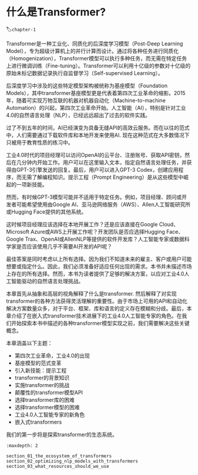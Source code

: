 # 什么是Transformer?
:label:`chapter-1`

Transformer是一种工业化、同质化的后深度学习模型（Post-Deep Learning Model），专为超级计算机上的并行计算而设计。通过将各种任务进行同质化（Homogenization），Transformer模型可以执行多种任务，而无需在特定任务上进行微调训练（Fine-tuning）。Transformer可以利用十亿级的参数对十亿级的原始未标记数据记录执行自监督学习（Self-supervised Learning）。

后深度学习中涉及的这些特定模型架构被统称为基座模型（Foundation Models），其中transformer基座模型更是代表着第四次工业革命的缩影。2015年，随着可实现万物互联的机器对机器自动化（Machine-to-machine Automation）的兴起，第四次工业革命开始。人工智能（AI），特别是针对工业4.0的自然语言处理（NLP），已经远远超出了过去的软件实践。

过了不到五年的时间，AI已经演变为具备无缝API的高效云服务。而在以往的范式中，人们需要通过下载软件库和本地开发来使用AI. 现在这种范式在大多数情况下只被用于教育性质的练习中。

工业4.0时代的项目经理可以访问OpenAI的云平台、注册账号、获取API密钥，然后在几分钟内开始工作。用户可以在这里输入文本，指定自然语言处理任务，并获得由GPT-3引擎发送的回复。最后，用户可以进入GPT-3 Codex，创建应用程序，而无需了解编程知识。提示工程（Prompt Engineering）是从这些模型中崛起的一项新技能。

然而，有时候GPT-3模型可能并不适用于特定任务。例如，项目经理、顾问或开发者可能希望使用由Google AI、亚马逊网络服务（AWS）、Allen人工智能研究所或Hugging Face提供的其他系统。

这时候项目经理应该选择在本地开展工作？还是应该直接在Google Cloud、Microsoft Azure或AWS上开展工作呢？开发团队是否应选择Hugging Face、Google Trax、OpenAI或AllenNLP等提供的软件开发库？人工智能专家或数据科学家是否应该使用几乎不需要AI开发的API呢？

最佳答案是同时考虑以上所有选择。因为我们不知道未来的雇主、客户或用户可能想要或指定什么。因此，我们必须准备好适应任何出现的需求。本书并未描述市场上存在的所有选择。然而，本书为读者提供了足够的解决方案，以应对工业4.0人工智能驱动的自然语言处理挑战。

本章首先从抽象和高层的视角解释了什么是transformer. 然后解释了对实现transformer的各种方法获得灵活理解的重要性。由于市场上可用的API和自动化解决方案数量众多，对于平台、框架、库和语言的定义存在模糊和分歧。最后，本章介绍了在嵌入式transformer技术进展下的工业4.0人工智能专家的角色。在我们开始探索本书中描述的各种transformer模型实现之前，我们需要解决这些关键概念。

本章涵盖以下主题：
- 第四次工业革命，工业4.0的出现
- 基座模型的范式变革
- 引入新技能：提示工程
- transformer的背景知识
- 实施transformer的挑战
- 颠覆性的transformer模型API
- 选择transformer库的困难
- 选择transformer模型的困难
- 工业4.0人工智能专家的新角色
- 嵌入式transformers

我们的第一步将是探索transformer的生态系统。

```toc
:maxdepth: 2

section_01_the_ecosystem_of_transformers
section_02_optimizing_nlp_models_with_transformers
section_03_what_resources_should_we_use
```

